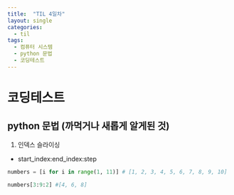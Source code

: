 ```yaml
---
title:  "TIL 4일차"
layout: single
categories:
  - til
tags:
  - 컴퓨터 시스템
  - python 문법
  - 코딩테스트
---
```


# 코딩테스트

## python 문법 (까먹거나 새롭게 알게된 것)
1. 인덱스 슬라이싱
- start_index:end_index:step

```python
numbers = [i for i in range(1, 11)] # [1, 2, 3, 4, 5, 6, 7, 8, 9, 10]

numbers[3:9:2] #[4, 6, 8]
```


